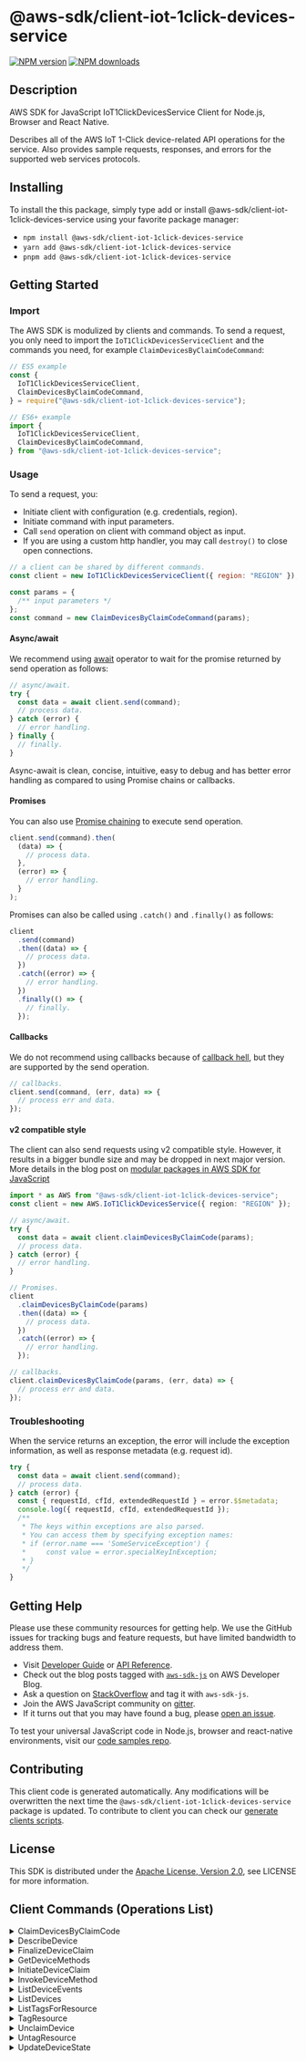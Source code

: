 <!-- generated file, do not edit directly -->

# @aws-sdk/client-iot-1click-devices-service

[![NPM version](https://img.shields.io/npm/v/@aws-sdk/client-iot-1click-devices-service/latest.svg)](https://www.npmjs.com/package/@aws-sdk/client-iot-1click-devices-service)
[![NPM downloads](https://img.shields.io/npm/dm/@aws-sdk/client-iot-1click-devices-service.svg)](https://www.npmjs.com/package/@aws-sdk/client-iot-1click-devices-service)

## Description

AWS SDK for JavaScript IoT1ClickDevicesService Client for Node.js, Browser and React Native.

<p>Describes all of the AWS IoT 1-Click device-related API operations for the service.
Also provides sample requests, responses, and errors for the supported web services
protocols.</p>

## Installing

To install the this package, simply type add or install @aws-sdk/client-iot-1click-devices-service
using your favorite package manager:

- `npm install @aws-sdk/client-iot-1click-devices-service`
- `yarn add @aws-sdk/client-iot-1click-devices-service`
- `pnpm add @aws-sdk/client-iot-1click-devices-service`

## Getting Started

### Import

The AWS SDK is modulized by clients and commands.
To send a request, you only need to import the `IoT1ClickDevicesServiceClient` and
the commands you need, for example `ClaimDevicesByClaimCodeCommand`:

```js
// ES5 example
const {
  IoT1ClickDevicesServiceClient,
  ClaimDevicesByClaimCodeCommand,
} = require("@aws-sdk/client-iot-1click-devices-service");
```

```ts
// ES6+ example
import {
  IoT1ClickDevicesServiceClient,
  ClaimDevicesByClaimCodeCommand,
} from "@aws-sdk/client-iot-1click-devices-service";
```

### Usage

To send a request, you:

- Initiate client with configuration (e.g. credentials, region).
- Initiate command with input parameters.
- Call `send` operation on client with command object as input.
- If you are using a custom http handler, you may call `destroy()` to close open connections.

```js
// a client can be shared by different commands.
const client = new IoT1ClickDevicesServiceClient({ region: "REGION" });

const params = {
  /** input parameters */
};
const command = new ClaimDevicesByClaimCodeCommand(params);
```

#### Async/await

We recommend using [await](https://developer.mozilla.org/en-US/docs/Web/JavaScript/Reference/Operators/await)
operator to wait for the promise returned by send operation as follows:

```js
// async/await.
try {
  const data = await client.send(command);
  // process data.
} catch (error) {
  // error handling.
} finally {
  // finally.
}
```

Async-await is clean, concise, intuitive, easy to debug and has better error handling
as compared to using Promise chains or callbacks.

#### Promises

You can also use [Promise chaining](https://developer.mozilla.org/en-US/docs/Web/JavaScript/Guide/Using_promises#chaining)
to execute send operation.

```js
client.send(command).then(
  (data) => {
    // process data.
  },
  (error) => {
    // error handling.
  }
);
```

Promises can also be called using `.catch()` and `.finally()` as follows:

```js
client
  .send(command)
  .then((data) => {
    // process data.
  })
  .catch((error) => {
    // error handling.
  })
  .finally(() => {
    // finally.
  });
```

#### Callbacks

We do not recommend using callbacks because of [callback hell](http://callbackhell.com/),
but they are supported by the send operation.

```js
// callbacks.
client.send(command, (err, data) => {
  // process err and data.
});
```

#### v2 compatible style

The client can also send requests using v2 compatible style.
However, it results in a bigger bundle size and may be dropped in next major version. More details in the blog post
on [modular packages in AWS SDK for JavaScript](https://aws.amazon.com/blogs/developer/modular-packages-in-aws-sdk-for-javascript/)

```ts
import * as AWS from "@aws-sdk/client-iot-1click-devices-service";
const client = new AWS.IoT1ClickDevicesService({ region: "REGION" });

// async/await.
try {
  const data = await client.claimDevicesByClaimCode(params);
  // process data.
} catch (error) {
  // error handling.
}

// Promises.
client
  .claimDevicesByClaimCode(params)
  .then((data) => {
    // process data.
  })
  .catch((error) => {
    // error handling.
  });

// callbacks.
client.claimDevicesByClaimCode(params, (err, data) => {
  // process err and data.
});
```

### Troubleshooting

When the service returns an exception, the error will include the exception information,
as well as response metadata (e.g. request id).

```js
try {
  const data = await client.send(command);
  // process data.
} catch (error) {
  const { requestId, cfId, extendedRequestId } = error.$$metadata;
  console.log({ requestId, cfId, extendedRequestId });
  /**
   * The keys within exceptions are also parsed.
   * You can access them by specifying exception names:
   * if (error.name === 'SomeServiceException') {
   *     const value = error.specialKeyInException;
   * }
   */
}
```

## Getting Help

Please use these community resources for getting help.
We use the GitHub issues for tracking bugs and feature requests, but have limited bandwidth to address them.

- Visit [Developer Guide](https://docs.aws.amazon.com/sdk-for-javascript/v3/developer-guide/welcome.html)
  or [API Reference](https://docs.aws.amazon.com/AWSJavaScriptSDK/v3/latest/index.html).
- Check out the blog posts tagged with [`aws-sdk-js`](https://aws.amazon.com/blogs/developer/tag/aws-sdk-js/)
  on AWS Developer Blog.
- Ask a question on [StackOverflow](https://stackoverflow.com/questions/tagged/aws-sdk-js) and tag it with `aws-sdk-js`.
- Join the AWS JavaScript community on [gitter](https://gitter.im/aws/aws-sdk-js-v3).
- If it turns out that you may have found a bug, please [open an issue](https://github.com/aws/aws-sdk-js-v3/issues/new/choose).

To test your universal JavaScript code in Node.js, browser and react-native environments,
visit our [code samples repo](https://github.com/aws-samples/aws-sdk-js-tests).

## Contributing

This client code is generated automatically. Any modifications will be overwritten the next time the `@aws-sdk/client-iot-1click-devices-service` package is updated.
To contribute to client you can check our [generate clients scripts](https://github.com/aws/aws-sdk-js-v3/tree/main/scripts/generate-clients).

## License

This SDK is distributed under the
[Apache License, Version 2.0](http://www.apache.org/licenses/LICENSE-2.0),
see LICENSE for more information.

## Client Commands (Operations List)

<details>
<summary>
ClaimDevicesByClaimCode
</summary>

[Command API Reference](https://docs.aws.amazon.com/AWSJavaScriptSDK/v3/latest/clients/client-iot 1click devices service/classes/claimdevicesbyclaimcodecommand.html) / [Input](https://docs.aws.amazon.com/AWSJavaScriptSDK/v3/latest/clients/client-iot 1click devices service/interfaces/claimdevicesbyclaimcodecommandinput.html) / [Output](https://docs.aws.amazon.com/AWSJavaScriptSDK/v3/latest/clients/client-iot 1click devices service/interfaces/claimdevicesbyclaimcodecommandoutput.html)

</details>
<details>
<summary>
DescribeDevice
</summary>

[Command API Reference](https://docs.aws.amazon.com/AWSJavaScriptSDK/v3/latest/clients/client-iot 1click devices service/classes/describedevicecommand.html) / [Input](https://docs.aws.amazon.com/AWSJavaScriptSDK/v3/latest/clients/client-iot 1click devices service/interfaces/describedevicecommandinput.html) / [Output](https://docs.aws.amazon.com/AWSJavaScriptSDK/v3/latest/clients/client-iot 1click devices service/interfaces/describedevicecommandoutput.html)

</details>
<details>
<summary>
FinalizeDeviceClaim
</summary>

[Command API Reference](https://docs.aws.amazon.com/AWSJavaScriptSDK/v3/latest/clients/client-iot 1click devices service/classes/finalizedeviceclaimcommand.html) / [Input](https://docs.aws.amazon.com/AWSJavaScriptSDK/v3/latest/clients/client-iot 1click devices service/interfaces/finalizedeviceclaimcommandinput.html) / [Output](https://docs.aws.amazon.com/AWSJavaScriptSDK/v3/latest/clients/client-iot 1click devices service/interfaces/finalizedeviceclaimcommandoutput.html)

</details>
<details>
<summary>
GetDeviceMethods
</summary>

[Command API Reference](https://docs.aws.amazon.com/AWSJavaScriptSDK/v3/latest/clients/client-iot 1click devices service/classes/getdevicemethodscommand.html) / [Input](https://docs.aws.amazon.com/AWSJavaScriptSDK/v3/latest/clients/client-iot 1click devices service/interfaces/getdevicemethodscommandinput.html) / [Output](https://docs.aws.amazon.com/AWSJavaScriptSDK/v3/latest/clients/client-iot 1click devices service/interfaces/getdevicemethodscommandoutput.html)

</details>
<details>
<summary>
InitiateDeviceClaim
</summary>

[Command API Reference](https://docs.aws.amazon.com/AWSJavaScriptSDK/v3/latest/clients/client-iot 1click devices service/classes/initiatedeviceclaimcommand.html) / [Input](https://docs.aws.amazon.com/AWSJavaScriptSDK/v3/latest/clients/client-iot 1click devices service/interfaces/initiatedeviceclaimcommandinput.html) / [Output](https://docs.aws.amazon.com/AWSJavaScriptSDK/v3/latest/clients/client-iot 1click devices service/interfaces/initiatedeviceclaimcommandoutput.html)

</details>
<details>
<summary>
InvokeDeviceMethod
</summary>

[Command API Reference](https://docs.aws.amazon.com/AWSJavaScriptSDK/v3/latest/clients/client-iot 1click devices service/classes/invokedevicemethodcommand.html) / [Input](https://docs.aws.amazon.com/AWSJavaScriptSDK/v3/latest/clients/client-iot 1click devices service/interfaces/invokedevicemethodcommandinput.html) / [Output](https://docs.aws.amazon.com/AWSJavaScriptSDK/v3/latest/clients/client-iot 1click devices service/interfaces/invokedevicemethodcommandoutput.html)

</details>
<details>
<summary>
ListDeviceEvents
</summary>

[Command API Reference](https://docs.aws.amazon.com/AWSJavaScriptSDK/v3/latest/clients/client-iot 1click devices service/classes/listdeviceeventscommand.html) / [Input](https://docs.aws.amazon.com/AWSJavaScriptSDK/v3/latest/clients/client-iot 1click devices service/interfaces/listdeviceeventscommandinput.html) / [Output](https://docs.aws.amazon.com/AWSJavaScriptSDK/v3/latest/clients/client-iot 1click devices service/interfaces/listdeviceeventscommandoutput.html)

</details>
<details>
<summary>
ListDevices
</summary>

[Command API Reference](https://docs.aws.amazon.com/AWSJavaScriptSDK/v3/latest/clients/client-iot 1click devices service/classes/listdevicescommand.html) / [Input](https://docs.aws.amazon.com/AWSJavaScriptSDK/v3/latest/clients/client-iot 1click devices service/interfaces/listdevicescommandinput.html) / [Output](https://docs.aws.amazon.com/AWSJavaScriptSDK/v3/latest/clients/client-iot 1click devices service/interfaces/listdevicescommandoutput.html)

</details>
<details>
<summary>
ListTagsForResource
</summary>

[Command API Reference](https://docs.aws.amazon.com/AWSJavaScriptSDK/v3/latest/clients/client-iot 1click devices service/classes/listtagsforresourcecommand.html) / [Input](https://docs.aws.amazon.com/AWSJavaScriptSDK/v3/latest/clients/client-iot 1click devices service/interfaces/listtagsforresourcecommandinput.html) / [Output](https://docs.aws.amazon.com/AWSJavaScriptSDK/v3/latest/clients/client-iot 1click devices service/interfaces/listtagsforresourcecommandoutput.html)

</details>
<details>
<summary>
TagResource
</summary>

[Command API Reference](https://docs.aws.amazon.com/AWSJavaScriptSDK/v3/latest/clients/client-iot 1click devices service/classes/tagresourcecommand.html) / [Input](https://docs.aws.amazon.com/AWSJavaScriptSDK/v3/latest/clients/client-iot 1click devices service/interfaces/tagresourcecommandinput.html) / [Output](https://docs.aws.amazon.com/AWSJavaScriptSDK/v3/latest/clients/client-iot 1click devices service/interfaces/tagresourcecommandoutput.html)

</details>
<details>
<summary>
UnclaimDevice
</summary>

[Command API Reference](https://docs.aws.amazon.com/AWSJavaScriptSDK/v3/latest/clients/client-iot 1click devices service/classes/unclaimdevicecommand.html) / [Input](https://docs.aws.amazon.com/AWSJavaScriptSDK/v3/latest/clients/client-iot 1click devices service/interfaces/unclaimdevicecommandinput.html) / [Output](https://docs.aws.amazon.com/AWSJavaScriptSDK/v3/latest/clients/client-iot 1click devices service/interfaces/unclaimdevicecommandoutput.html)

</details>
<details>
<summary>
UntagResource
</summary>

[Command API Reference](https://docs.aws.amazon.com/AWSJavaScriptSDK/v3/latest/clients/client-iot 1click devices service/classes/untagresourcecommand.html) / [Input](https://docs.aws.amazon.com/AWSJavaScriptSDK/v3/latest/clients/client-iot 1click devices service/interfaces/untagresourcecommandinput.html) / [Output](https://docs.aws.amazon.com/AWSJavaScriptSDK/v3/latest/clients/client-iot 1click devices service/interfaces/untagresourcecommandoutput.html)

</details>
<details>
<summary>
UpdateDeviceState
</summary>

[Command API Reference](https://docs.aws.amazon.com/AWSJavaScriptSDK/v3/latest/clients/client-iot 1click devices service/classes/updatedevicestatecommand.html) / [Input](https://docs.aws.amazon.com/AWSJavaScriptSDK/v3/latest/clients/client-iot 1click devices service/interfaces/updatedevicestatecommandinput.html) / [Output](https://docs.aws.amazon.com/AWSJavaScriptSDK/v3/latest/clients/client-iot 1click devices service/interfaces/updatedevicestatecommandoutput.html)

</details>
